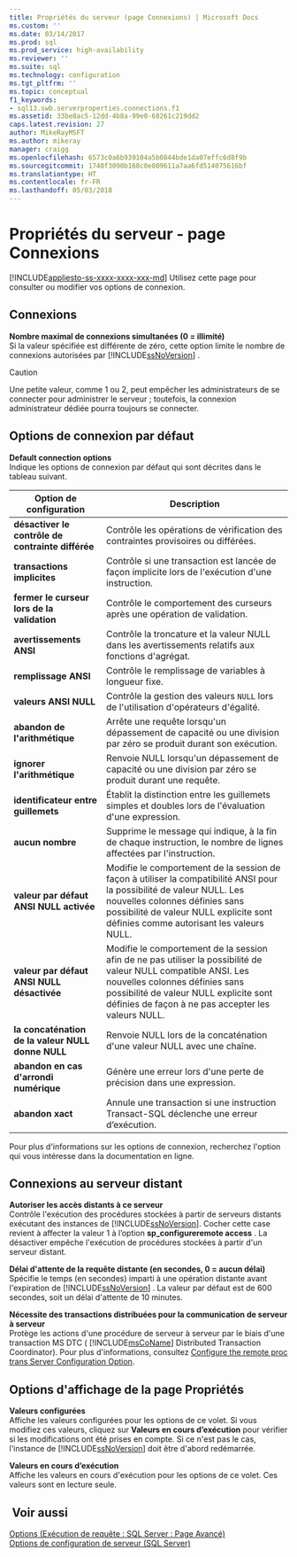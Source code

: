 ```yaml
---
title: Propriétés du serveur (page Connexions) | Microsoft Docs
ms.custom: ''
ms.date: 03/14/2017
ms.prod: sql
ms.prod_service: high-availability
ms.reviewer: ''
ms.suite: sql
ms.technology: configuration
ms.tgt_pltfrm: ''
ms.topic: conceptual
f1_keywords:
- sql13.swb.serverproperties.connections.f1
ms.assetid: 33be8ac5-12dd-4b8a-99e0-68261c219dd2
caps.latest.revision: 27
author: MikeRayMSFT
ms.author: mikeray
manager: craigg
ms.openlocfilehash: 6573c0a6b939104a5b0844bde1da07effc6d8f9b
ms.sourcegitcommit: 1740f3090b168c0e809611a7aa6fd514075616bf
ms.translationtype: HT
ms.contentlocale: fr-FR
ms.lasthandoff: 05/03/2018
---
```

# <a name="server-properties---connections-page"></a>Propriétés du serveur - page Connexions
[!INCLUDE[appliesto-ss-xxxx-xxxx-xxx-md](../../includes/appliesto-ss-xxxx-xxxx-xxx-md.md)]
  Utilisez cette page pour consulter ou modifier vos options de connexion.  
  
## <a name="connections"></a>Connexions  
 **Nombre maximal de connexions simultanées (0 = illimité)**  
 Si la valeur spécifiée est différente de zéro, cette option limite le nombre de connexions autorisées par [!INCLUDE[ssNoVersion](../../includes/ssnoversion-md.md)] .  
  
> [!CAUTION]  
>  Une petite valeur, comme 1 ou 2, peut empêcher les administrateurs de se connecter pour administrer le serveur ; toutefois, la connexion administrateur dédiée pourra toujours se connecter.  
  
## <a name="default-connection-options"></a>Options de connexion par défaut  
 **Default connection options**  
 Indique les options de connexion par défaut qui sont décrites dans le tableau suivant.  
  
|Option de configuration|Description|  
|--------------------------|-----------------|  
|**désactiver le contrôle de contrainte différée**|Contrôle les opérations de vérification des contraintes provisoires ou différées.|  
|**transactions implicites**|Contrôle si une transaction est lancée de façon implicite lors de l'exécution d'une instruction.|  
|**fermer le curseur lors de la validation**|Contrôle le comportement des curseurs après une opération de validation.|  
|**avertissements ANSI**|Contrôle la troncature et la valeur NULL dans les avertissements relatifs aux fonctions d'agrégat.|  
|**remplissage ANSI**|Contrôle le remplissage de variables à longueur fixe.|  
|**valeurs ANSI NULL**|Contrôle la gestion des valeurs `NULL` lors de l'utilisation d'opérateurs d'égalité.|  
|**abandon de l'arithmétique**|Arrête une requête lorsqu'un dépassement de capacité ou une division par zéro se produit durant son exécution.|  
|**ignorer l'arithmétique**|Renvoie NULL lorsqu'un dépassement de capacité ou une division par zéro se produit durant une requête.|  
|**identificateur entre guillemets**|Établit la distinction entre les guillemets simples et doubles lors de l'évaluation d'une expression.|  
|**aucun nombre**|Supprime le message qui indique, à la fin de chaque instruction, le nombre de lignes affectées par l'instruction.|  
|**valeur par défaut ANSI NULL activée**|Modifie le comportement de la session de façon à utiliser la compatibilité ANSI pour la possibilité de valeur NULL. Les nouvelles colonnes définies sans possibilité de valeur NULL explicite sont définies comme autorisant les valeurs NULL.|  
|**valeur par défaut ANSI NULL désactivée**|Modifie le comportement de la session afin de ne pas utiliser la possibilité de valeur NULL compatible ANSI. Les nouvelles colonnes définies sans possibilité de valeur NULL explicite sont définies de façon à ne pas accepter les valeurs NULL.|  
|**la concaténation de la valeur NULL donne NULL**|Renvoie NULL lors de la concaténation d'une valeur NULL avec une chaîne.|  
|**abandon en cas d'arrondi numérique**|Génère une erreur lors d'une perte de précision dans une expression.|  
|**abandon xact**|Annule une transaction si une instruction Transact-SQL déclenche une erreur d’exécution.|  
  
 Pour plus d'informations sur les options de connexion, recherchez l'option qui vous intéresse dans la documentation en ligne.  
  
## <a name="remote-server-connections"></a>Connexions au serveur distant  
 **Autoriser les accès distants à ce serveur**  
 Contrôle l'exécution des procédures stockées à partir de serveurs distants exécutant des instances de [!INCLUDE[ssNoVersion](../../includes/ssnoversion-md.md)]. Cocher cette case revient à affecter la valeur 1 à l’option **sp_configureremote access** . La désactiver empêche l'exécution de procédures stockées à partir d'un serveur distant.  
  
 **Délai d'attente de la requête distante (en secondes, 0 = aucun délai)**  
 Spécifie le temps (en secondes) imparti à une opération distante avant l'expiration de [!INCLUDE[ssNoVersion](../../includes/ssnoversion-md.md)] . La valeur par défaut est de 600 secondes, soit un délai d'attente de 10 minutes.  
  
 **Nécessite des transactions distribuées pour la communication de serveur à serveur**  
 Protège les actions d'une procédure de serveur à serveur par le biais d'une transaction MS DTC ( [!INCLUDE[msCoName](../../includes/msconame-md.md)] Distributed Transaction Coordinator). Pour plus d'informations, consultez [Configure the remote proc trans Server Configuration Option](../../database-engine/configure-windows/configure-the-remote-proc-trans-server-configuration-option.md).  
  
## <a name="property-page-display-options"></a>Options d'affichage de la page Propriétés  
 **Valeurs configurées**  
 Affiche les valeurs configurées pour les options de ce volet. Si vous modifiez ces valeurs, cliquez sur **Valeurs en cours d’exécution** pour vérifier si les modifications ont été prises en compte. Si ce n'est pas le cas, l'instance de [!INCLUDE[ssNoVersion](../../includes/ssnoversion-md.md)] doit être d'abord redémarrée.  
  
 **Valeurs en cours d’exécution**  
 Affiche les valeurs en cours d'exécution pour les options de ce volet. Ces valeurs sont en lecture seule.  
  
## <a name="see-also"></a> Voir aussi  
 [Options &#40;Exécution de requête : SQL Server : Page Avancé&#41;](http://msdn.microsoft.com/library/3ec788c7-22c3-4216-9ad0-81a168d17074)   
 [Options de configuration de serveur &#40;SQL Server&#41;](../../database-engine/configure-windows/server-configuration-options-sql-server.md)  
  
  
